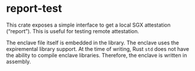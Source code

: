 # report-test

This crate exposes a simple interface to get a local SGX attestation
(“report”). This is useful for testing remote attestation.

The enclave file itself is embedded in the library. The enclave uses the 
expiremental library support. At the time of writing, Rust `std` does not have
the ability to compile enclave libraries. Therefore, the enclave is written in
assembly.
